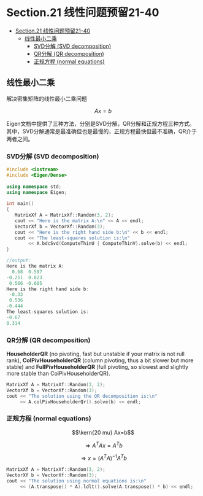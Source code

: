# Section.21 线性问题预留21-40

<!-- @import "[TOC]" {cmd="toc" depthFrom=1 depthTo=6 orderedList=false} -->

<!-- code_chunk_output -->

- [Section.21 线性问题预留21-40](#section21-线性问题预留21-40)
  - [线性最小二乘](#线性最小二乘)
    - [SVD分解 (SVD decomposition)](#svd分解-svd-decomposition)
    - [QR分解 (QR decomposition)](#qr分解-qr-decomposition)
    - [正规方程 (normal equations)](#正规方程-normal-equations)

<!-- /code_chunk_output -->

## 线性最小二乘

解决密集矩阵的线性最小二乘问题

 $$Ax=b$$

 Eigen文档中提供了三种方法，分别是SVD分解，QR分解和正规方程三种方式。其中，SVD分解通常是最准确但也是最慢的，正规方程最快但最不准确，QR介于两者之间。

### SVD分解 (SVD decomposition)

``` C++
#include <iostream>
#include <Eigen/Dense>
 
using namespace std;
using namespace Eigen;
 
int main()
{
   MatrixXf A = MatrixXf::Random(3, 2);
   cout << "Here is the matrix A:\n" << A << endl;
   VectorXf b = VectorXf::Random(3);
   cout << "Here is the right hand side b:\n" << b << endl;
   cout << "The least-squares solution is:\n"
        << A.bdcSvd(ComputeThinU | ComputeThinV).solve(b) << endl;
}

//output:
Here is the matrix A:
  0.68  0.597
-0.211  0.823
 0.566 -0.605
Here is the right hand side b:
 -0.33
 0.536
-0.444
The least-squares solution is:
-0.67
0.314
```

### QR分解 (QR decomposition)

 **HouseholderQR** (no pivoting, fast but unstable if your matrix is not rull rank), **ColPivHouseholderQR** (column pivoting, thus a bit slower but more stable) and **FullPivHouseholderQR** (full pivoting, so slowest and slightly more stable than ColPivHouseholderQR).

```C++
MatrixXf A = MatrixXf::Random(3, 2);
VectorXf b = VectorXf::Random(3);
cout << "The solution using the QR decomposition is:\n"
     << A.colPivHouseholderQr().solve(b) << endl;
```

### 正规方程 (normal equations)

$$\kern{20 mu}  Ax=b$$ 

$$\Rightarrow A^TAx=A^Tb $$

$$\Rightarrow x=(A^TA)^{-1}A^Tb$$

```C++
MatrixXf A = MatrixXf::Random(3, 2);
VectorXf b = VectorXf::Random(3);
cout << "The solution using normal equations is:\n"
     << (A.transpose() * A).ldlt().solve(A.transpose() * b) << endl;
```
